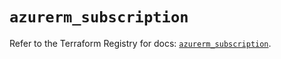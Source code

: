 # `azurerm_subscription`

Refer to the Terraform Registry for docs: [`azurerm_subscription`](https://registry.terraform.io/providers/hashicorp/azurerm/3.107.0/docs/resources/subscription).
